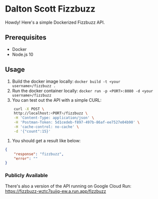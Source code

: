 # Dalton Scott Fizzbuzz

Howdy! Here's a simple Dockerized Fizzbuzz API.

## Prerequisites

- Docker
- Node.js 10

## Usage

1. Build the docker image locally: `docker build -t <your username>/fizzbuzz .`
1. Run the docker container locally: `docker run -p <PORT>:8080 -d <your username>/fizzbuzz`
1. You can test out the API with a simple CURL: 

```bash
    curl -X POST \
    http://localhost:<PORT>/fizzbuzz \
    -H 'Content-Type: application/json' \
    -H 'Postman-Token: 5d1cedeb-f897-497b-86af-ee7527e04b90' \
    -H 'cache-control: no-cache' \
    -d '{"count":15}'
```

1. You should get a result like below:

```json
{
    "response": "fizzbuzz",
    "error": ""
}
```

### Publicly Available

There's also a version of the API running on Google Cloud Run: https://fizzbuzz-wztc7suijq-ew.a.run.app/fizzbuzz
